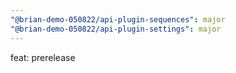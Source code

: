 ```yaml
---
"@brian-demo-050822/api-plugin-sequences": major
"@brian-demo-050822/api-plugin-settings": major
---
```


feat: prerelease
